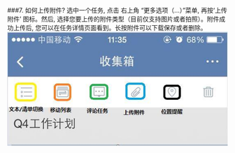 ###7. 如何上传附件?
选中一个任务, 点击 右上角 “更多选项（...）”菜单, 再按‘上传附件’ 图标。然后, 选择您要上传的附件类型（目前仅支持图片或者拍照）。附件成功上传后, 您可以在任务详情页面看到。长按附件可以下载保存或者删除。 ![](../images/image042.jpg)
